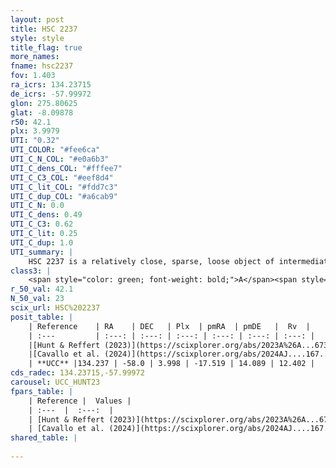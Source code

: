 ```yaml
---
layout: post
title: HSC 2237
style: style
title_flag: true
more_names: 
fname: hsc2237
fov: 1.403
ra_icrs: 134.23715
de_icrs: -57.99972
glon: 275.80625
glat: -8.09878
r50: 42.1
plx: 3.9979
UTI: "0.32"
UTI_COLOR: "#fee6ca"
UTI_C_N_COL: "#e0a6b3"
UTI_C_dens_COL: "#fffee7"
UTI_C_C3_COL: "#eef8d4"
UTI_C_lit_COL: "#fdd7c3"
UTI_C_dup_COL: "#a6cab9"
UTI_C_N: 0.0
UTI_C_dens: 0.49
UTI_C_C3: 0.62
UTI_C_lit: 0.25
UTI_C_dup: 1.0
UTI_summary: |
    HSC 2237 is a relatively close, sparse, loose object of intermediate C3 quality. It was recently reported in the literature.<br><br><span style="color: #99180f; font-weight: bold;">Warning: </span>contains less than 25 stars with <i>P>0.5</i> estimated.
class3: |
    <span style="color: green; font-weight: bold;">A</span><span style="color: red; font-weight: bold;">C</span>
r_50_val: 42.1
N_50_val: 23
scix_url: HSC%202237
posit_table: |
    | Reference    | RA    | DEC   | Plx  | pmRA  | pmDE   |  Rv  |
    | :---         | :---: | :---: | :---: | :---: | :---: | :---: |
    |[Hunt & Reffert (2023)](https://scixplorer.org/abs/2023A%26A...673A.114H) | 133.677 | -58.243 | 4.012 | -17.593 | 14.182 | 11.369 |
    |[Cavallo et al. (2024)](https://scixplorer.org/abs/2024AJ....167...12C) | 133.899 | -57.937 | 4.025 | -- | -- | -- |
    | **UCC** |134.237 | -58.0 | 3.998 | -17.519 | 14.089 | 12.402 | 
cds_radec: 134.23715,-57.99972
carousel: UCC_HUNT23
fpars_table: |
    | Reference |  Values |
    | :---  |  :---:  |
    | [Hunt & Reffert (2023)](https://scixplorer.org/abs/2023A%26A...673A.114H) | `AV50=2.198, diffAV50=0.686, MOD50=7.0, logAge50=8.885` |
    | [Cavallo et al. (2024)](https://scixplorer.org/abs/2024AJ....167...12C) | `AV50=1.45, dMod50=7.03, logAge50=8.09, [Fe/H]50=-0.07` |
shared_table: |
    
---
```

